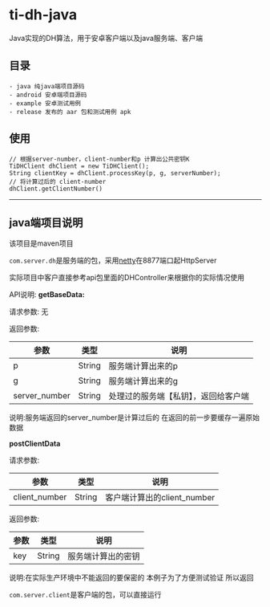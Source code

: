 # ti-dh-java

Java实现的DH算法，用于安卓客户端以及java服务端、客户端

## 目录

```
- java 纯java端项目源码
- android 安卓端项目源码
- example 安卓测试用例
- release 发布的 aar 包和测试用例 apk
```

## 使用

```
// 根据server-number，client-number和p 计算出公共密钥K
TiDHClient dhClient = new TiDHClient();
String clientKey = dhClient.processKey(p, g, serverNumber);
// 将计算过后的 client-number
dhClient.getClientNumber()
```
___
## java端项目说明

该项目是maven项目

```com.server.dh```是服务端的包，采用[netty](https://github.com/netty/netty)在8877端口起HttpServer

实际项目中客户直接参考api包里面的DHController来根据你的实际情况使用

API说明:
**getBaseData:**

请求参数: 无

返回参数:

| 参数 | 类型 | 说明 |
| ------ | ------ | ------ |
| p | String | 服务端计算出来的p |
| g | String | 服务端计算出来的g |
| server_number | String | 处理过的服务端【私钥】，返回给客户端 |

说明:服务端返回的server_number是计算过后的 在返回的前一步要缓存一遍原始数据

**postClientData**

请求参数: 

| 参数 | 类型 | 说明 |
| ------ | ------ | ------ |
| client_number | String | 客户端计算出的client_number |

返回参数:

| 参数 | 类型 | 说明 |
| ------ | ------ | ------ |
| key | String | 服务端计算出的密钥 |

说明:在实际生产环境中不能返回的要保密的 本例子为了方便测试验证 所以返回


```com.server.client```是客户端的包，可以直接运行